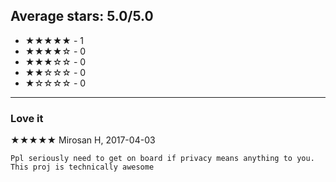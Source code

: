 ## Average stars: 5.0/5.0

- ★★★★★ - 1
- ★★★★☆ - 0
- ★★★☆☆ - 0
- ★★☆☆☆ - 0
- ★☆☆☆☆ - 0

---

### Love it

★★★★★ Mirosan H, 2017-04-03

```
Ppl seriously need to get on board if privacy means anything to you. This proj is technically awesome
```

